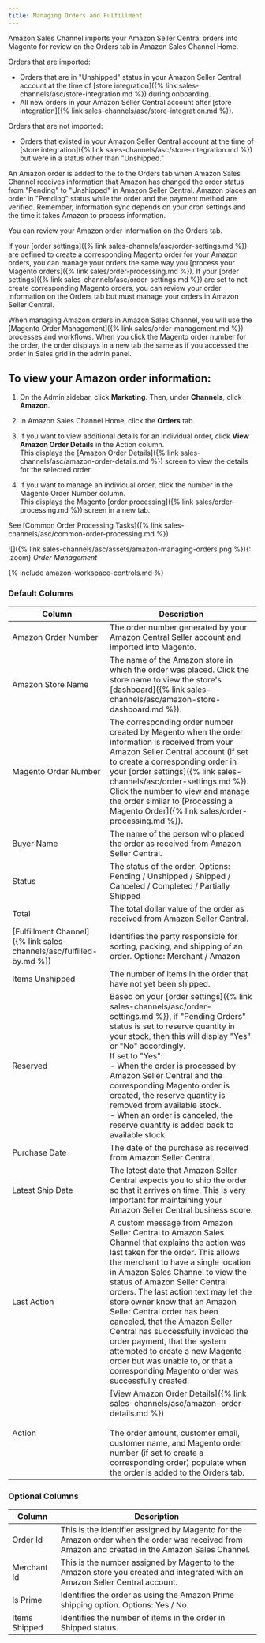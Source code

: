 ```yaml
---
title: Managing Orders and Fulfillment
---
```



Amazon Sales Channel imports your Amazon Seller Central orders into Magento for review on the Orders tab in Amazon Sales Channel Home.

Orders that are imported:

- Orders that are in "Unshipped" status in your Amazon Seller Central account at the time of [store integration]({% link sales-channels/asc/store-integration.md %}) during onboarding.
- All new orders in your Amazon Seller Central account after [store integration]({% link sales-channels/asc/store-integration.md %}).

Orders that are not imported:

- Orders that existed in your Amazon Seller Central account at the time of [store integration]({% link sales-channels/asc/store-integration.md %}) but were in a status other than "Unshipped."

An Amazon order is added to the to the Orders tab when Amazon Sales Channel receives information that Amazon has changed the order status from "Pending" to "Unshipped" in Amazon Seller Central. Amazon places an order in "Pending" status while the order and the payment method are verified. Remember, information sync depends on your cron settings and the time it takes Amazon to process information.

You can review your Amazon order information on the Orders tab.

If your [order settings]({% link sales-channels/asc/order-settings.md %}) are defined to create a corresponding Magento order for your Amazon orders, you can manage your orders the same way you [process your Magento orders]({% link sales/order-processing.md %}). If your [order settings]({% link sales-channels/asc/order-settings.md %}) are set to not create corresponding Magento orders, you can review your order information on the Orders tab but must manage your orders in Amazon Seller Central.

When managing Amazon orders in Amazon Sales Channel, you will use the [Magento Order Management]({% link sales/order-management.md %}) processes and workflows. When you click the Magento order number for the order, the order displays in a new tab the same as if you accessed the order in Sales grid in the admin panel.

## To view your Amazon order information:

1. On the Admin sidebar, click **Marketing**. Then, under **Channels**, click **Amazon**.

1. In Amazon Sales Channel Home, click the **Orders** tab.

1. If you want to view additional details for an individual order, click **View Amazon Order Details** in the Action column.
<br />This displays the [Amazon Order Details]({% link sales-channels/asc/amazon-order-details.md %}) screen to view the details for the selected order.

1. If you want to manage an individual order, click the number in the Magento Order Number column.
<br />This displays the Magento [order processing]({% link sales/order-processing.md %}) screen in a new tab.

See [Common Order Processing Tasks]({% link sales-channels/asc/common-order-processing.md %})

![]({% link sales-channels/asc/assets/amazon-managing-orders.png %}){: .zoom}
_Order Management_

{% include amazon-workspace-controls.md %}

### Default Columns

|Column|Description|
|---|---|
|Amazon Order Number|The order number generated by your Amazon Central Seller account and imported into Magento. |
|Amazon Store Name|The name of the Amazon store in which the order was placed. Click the store name to view the store's [dashboard]({% link sales-channels/asc/amazon-store-dashboard.md %}). |
|Magento Order Number|The corresponding order number created by Magento when the order information is received from your Amazon Seller Central account (if set to create a corresponding order in your [order settings]({% link sales-channels/asc/order-settings.md %}). Click the number to view and manage the order similar to [Processing a Magento Order]({% link sales/order-processing.md %}). |
|Buyer Name|The name of the person who placed the order as received from Amazon Seller Central. |
|Status|The status of the order. Options: Pending / Unshipped / Shipped / Canceled / Completed / Partially Shipped |
|Total|The total dollar value of the order as received from Amazon Seller Central. |
|[Fulfillment Channel]({% link sales-channels/asc/fulfilled-by.md %})|Identifies the party responsible for sorting, packing, and shipping of an order. Options: Merchant / Amazon |
|Items Unshipped|The number of items in the order that have not yet been shipped. |
|Reserved|Based on your [order settings]({% link sales-channels/asc/order-settings.md %}), if "Pending Orders" status is set to reserve quantity in your stock, then this will display "Yes" or "No" accordingly.<br/>If set to "Yes":<br/>- When the order is processed by Amazon Seller Central and the corresponding Magento order is created, the reserve quantity is removed from available stock.<br/>- When an order is canceled, the reserve quantity is added back to available stock. |
|Purchase Date|The date of the purchase as received from Amazon Seller Central. |
|Latest Ship Date|The latest date that Amazon Seller Central expects you to ship the order so that it arrives on time. This is very important for maintaining your Amazon Seller Central business score. |
|Last Action|A custom message from Amazon Seller Central to Amazon Sales Channel that explains the action was last taken for the order. This allows the merchant to have a single location in Amazon Sales Channel to view the status of Amazon Seller Central orders. The last action text may let the store owner know that an Amazon Seller Central order has been canceled, that the Amazon Seller Central has successfully invoiced the order payment, that the system attempted to create a new Magento order but was unable to, or that a corresponding Magento order was successfully created. |
|Action|[View Amazon Order Details]({% link sales-channels/asc/amazon-order-details.md %})<br/><br/>The order amount, customer email, customer name, and Magento order number (if set to create a corresponding order) populate when the order is added to the Orders tab. |

### Optional Columns

|Column|Description|
|---|---|
|Order Id|This is the identifier assigned by Magento for the Amazon order when the order was received from Amazon and created in the Amazon Sales Channel. |
|Merchant Id|This is the number assigned by Magento to the Amazon store you created and integrated with an Amazon Seller Central account. |
|Is Prime|Identifies the order as using the Amazon Prime shipping option. Options: Yes / No. |
|Items Shipped|Identifies the number of items in the order in Shipped status. |

